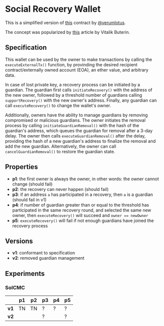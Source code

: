 # Social Recovery Wallet

This is a simplified version of
[this](https://github.com/verumlotus/social-recovery-wallet/blob/main/src/Wallet.sol)
contract by [@verumlotus](https://github.com/verumlotus). 

The concept was popularized by
[this](https://vitalik.ca/general/2021/01/11/recovery.html) article by Vitalik
Buterin.

## Specification

This wallet can be used by the owner to make transactions by calling the
`executeExternalTx()` function, by provinding the desired recipient
contract/externally owned account (EOA), an ether value, and arbitrary data.

In case of lost private key, a recovery process can be initiated by a guardian.
The guardian first calls `initiateRecovery()` with the address of the new
owner, followed by a threshold number of guardians calling `supportRecovery()`
with the new owner's address. Finally, any guardian can call
`executeRecovery()` to change the wallet's owner. 

Additionally, owners have the ability to manage guardians by removing
compromised or malicious guardians. The owner initiates the removal process by
calling `initiateGuardianRemoval()` with the hash of the guardian's address,
which queues the guardian for removal after a 3-day delay. The owner then calls
`executeGuardianRemoval()` after the delay, providing the hash of a new
guardian's address to finalize the removal and add the new guardian.
Alternatively, the owner can call `cancelGuardianRemoval()` to restore the
guardian state.

## Properties

- **p1**: the first owner is always the owner, in other words: the owner cannot
  change (should fail)
- **p2**: the recovery can never happen (should fail)
- **p3**: if an address `a` has participated in a recovery, then `a` is a
  guardian (should fail in v1)
- **p4**: if number of guardian greater than or equal to the threshold has
  participated in the same recovery round, and selected the same new owner,
  then `executeRecovery()` will succeed and `owner == newOwner`
- **p5**: `executeRecovery()` will fail if not enough guardians have joined the
  recovery process

## Versions

- **v1**: conformant to specification
- **v2**: removed guardian management


## Experiments

### SolCMC


|        | p1  | p2  | p3  | p4  | p5  |
| ------ | --- | --- | --- | --- | --- |
| **v1** | TN  | TN  | ?   | ?   | ?   |
| **v2** |     |     | ?   |     | ? 
